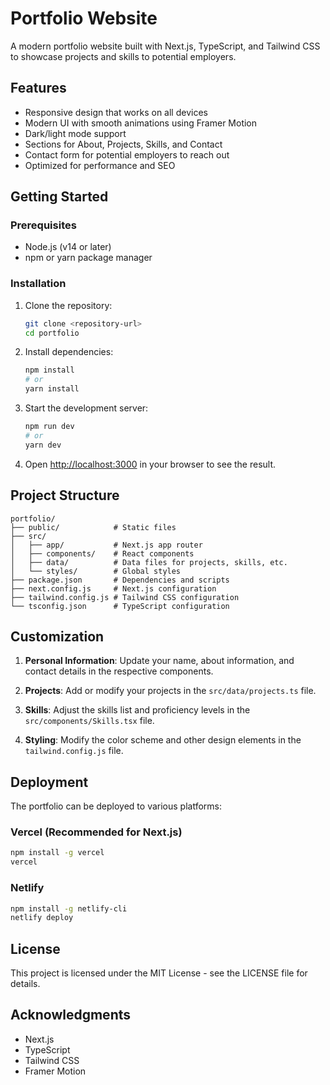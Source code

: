 # Portfolio Website

A modern portfolio website built with Next.js, TypeScript, and Tailwind CSS to showcase projects and skills to potential employers.

## Features

- Responsive design that works on all devices
- Modern UI with smooth animations using Framer Motion
- Dark/light mode support
- Sections for About, Projects, Skills, and Contact
- Contact form for potential employers to reach out
- Optimized for performance and SEO

## Getting Started

### Prerequisites

- Node.js (v14 or later)
- npm or yarn package manager

### Installation

1. Clone the repository:
   ```bash
   git clone <repository-url>
   cd portfolio
   ```

2. Install dependencies:
   ```bash
   npm install
   # or
   yarn install
   ```

3. Start the development server:
   ```bash
   npm run dev
   # or
   yarn dev
   ```

4. Open [http://localhost:3000](http://localhost:3000) in your browser to see the result.

## Project Structure

```
portfolio/
├── public/            # Static files
├── src/
│   ├── app/           # Next.js app router
│   ├── components/    # React components
│   ├── data/          # Data files for projects, skills, etc.
│   └── styles/        # Global styles
├── package.json       # Dependencies and scripts
├── next.config.js     # Next.js configuration
├── tailwind.config.js # Tailwind CSS configuration
└── tsconfig.json      # TypeScript configuration
```

## Customization

1. **Personal Information**: Update your name, about information, and contact details in the respective components.

2. **Projects**: Add or modify your projects in the `src/data/projects.ts` file.

3. **Skills**: Adjust the skills list and proficiency levels in the `src/components/Skills.tsx` file.

4. **Styling**: Modify the color scheme and other design elements in the `tailwind.config.js` file.

## Deployment

The portfolio can be deployed to various platforms:

### Vercel (Recommended for Next.js)

```bash
npm install -g vercel
vercel
```

### Netlify

```bash
npm install -g netlify-cli
netlify deploy
```

## License

This project is licensed under the MIT License - see the LICENSE file for details.

## Acknowledgments

- Next.js
- TypeScript
- Tailwind CSS
- Framer Motion 